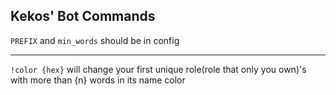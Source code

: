 
## Kekos' Bot Commands

`PREFIX` and `min_words` should be in config

---

`!color {hex}` will change your first unique
role(role that only you own)'s with more than {n} words in its name color

